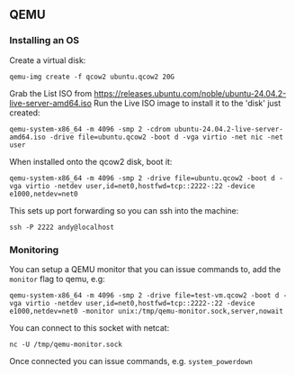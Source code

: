 ## QEMU

### Installing an OS

Create a virtual disk:

```
qemu-img create -f qcow2 ubuntu.qcow2 20G
```

Grab the List ISO from https://releases.ubuntu.com/noble/ubuntu-24.04.2-live-server-amd64.iso
Run the Live ISO image to install it to the 'disk' just created:

```
qemu-system-x86_64 -m 4096 -smp 2 -cdrom ubuntu-24.04.2-live-server-amd64.iso -drive file=ubuntu.qcow2 -boot d -vga virtio -net nic -net user
```

When installed onto the qcow2 disk, boot it:

```
qemu-system-x86_64 -m 4096 -smp 2 -drive file=ubuntu.qcow2 -boot d -vga virtio -netdev user,id=net0,hostfwd=tcp::2222-:22 -device e1000,netdev=net0
```

This sets up port forwarding so you can ssh into the machine:

```
ssh -P 2222 andy@localhost
```

### Monitoring

You can setup a QEMU monitor that you can issue commands to, add the `monitor` flag to qemu, e.g:

```
qemu-system-x86_64 -m 4096 -smp 2 -drive file=test-vm.qcow2 -boot d -vga virtio -netdev user,id=net0,hostfwd=tcp::2222-:22 -device e1000,netdev=net0 -monitor unix:/tmp/qemu-monitor.sock,server,nowait
```

You can connect to this socket with netcat:

```
nc -U /tmp/qemu-monitor.sock
```

Once connected you can issue commands, e.g. `system_powerdown`


